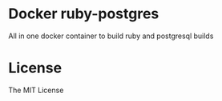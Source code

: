 # Docker ruby-postgres
All in one docker container to build ruby and postgresql builds

# License
The MIT License